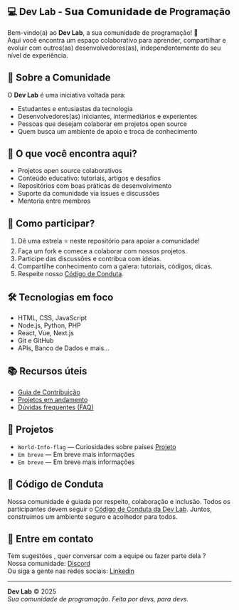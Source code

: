 ## 💻 Dev Lab - 𝗦𝘂𝗮 𝗖𝗼𝗺𝘂𝗻𝗶𝗱𝗮𝗱𝗲 𝗱𝗲 Programação

Bem-vindo(a) ao **Dev Lab**, a sua comunidade de programação! 🚀  
Aqui você encontra um espaço colaborativo para aprender, compartilhar e evoluir com outros(as) desenvolvedores(as), independentemente do seu nível de experiência.

## 👥 Sobre a Comunidade

O **Dev Lab** é uma iniciativa voltada para:

- Estudantes e entusiastas da tecnologia
- Desenvolvedores(as) iniciantes, intermediários e experientes
- Pessoas que desejam colaborar em projetos open source
- Quem busca um ambiente de apoio e troca de conhecimento

## 📌 O que você encontra aqui?

- Projetos open source colaborativos
- Conteúdo educativo: tutoriais, artigos e desafios
- Repositórios com boas práticas de desenvolvimento
- Suporte da comunidade via issues e discussões
- Mentoria entre membros

## 🤝 Como participar?

1. Dê uma estrela ⭐ neste repositório para apoiar a comunidade!
2. Faça um fork e comece a colaborar com nossos projetos.
3. Participe das discussões e contribua com ideias.
4. Compartilhe conhecimento com a galera: tutoriais, códigos, dicas.
5. Respeite nosso [Código de Conduta](#-código-de-conduta).

## 🛠️ Tecnologias em foco

- HTML, CSS, JavaScript
- Node.js, Python, PHP
- React, Vue, Next.js
- Git e GitHub
- APIs, Banco de Dados e mais...

## 📚 Recursos úteis

- [Guia de Contribuição](CONTRIBUTING.md)
- [Projetos em andamento](#-projetos)
- [Dúvidas frequentes (FAQ)](#-faq)

## 🧠 Projetos

- `World-Info-flag` — Curiosidades sobre países [Projeto](https://github.com/DocCaio/World-Info-flag)
- `Em breve` —  Em breve mais informações
- `Em breve` —  Em breve mais informações

## 📜 Código de Conduta

Nossa comunidade é guiada por respeito, colaboração e inclusão. Todos os participantes devem seguir o [Código de Conduta da Dev Lab](CODE_OF_CONDUCT.md). Juntos, construímos um ambiente seguro e acolhedor para todos.

## 📣 Entre em contato 

Tem sugestões , quer conversar com a equipe ou fazer parte dela ?  
Nossa comunidade: [Discord](https://discord.gg/YgVxSX8PVr)  
Ou siga a gente nas redes sociais: [Linkedin](https://www.linkedin.com/company/107295032/admin/dashboard/)

---

**Dev Lab** © 2025  
*Sua comunidade de programação. Feita por devs, para devs.*
